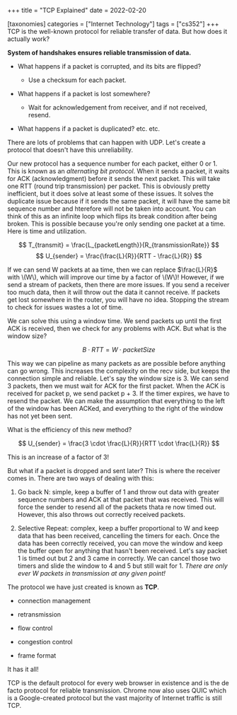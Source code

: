 +++
title = "TCP Explained"
date = 2022-02-20

[taxonomies]
categories = ["Internet Technology"]
tags = ["cs352"]
+++
TCP is the well-known protocol for reliable transfer of data. But how does it actually work?
<!-- more -->
**System of handshakes ensures reliable transmission of data.**

- What happens if a packet is corrupted, and its bits are flipped?
  
  - Use a checksum for each packet.

- What happens if a packet is lost somewhere?
  
  - Wait for acknowledgement from receiver, and if not received, resend.

- What happens if a packet is duplicated? etc. etc.

There are lots of problems that can happen with UDP. Let's create a protocol that doesn't have this unreliability.

Our new protocol has a sequence number for each packet, either 0 or 1. This is known as an *alternating bit protocol*. When it sends a packet, it waits for ACK (acknowledgment) before it sends the next packet. This will take one RTT (round trip transmission) per packet. This is obviously pretty inefficient, but it does solve at least some of these issues. It solves the duplicate issue because if it sends the same packet, it will have the same bit sequence number and hterefore will not be taken into account. You can think of this as an infinite loop which flips its break condition after being broken. This is possible because you're only sending one packet at a time. Here is time and utilization.

$$ T_{transmit} = \frac{L_{packetLength}}{R_{transmissionRate}} $$$$ U_{sender} = \frac{\frac{L}{R}}{RTT - \frac{L}{R}} $$

If we can send W packets at aa time, then we can replace $\frac{L}{R}$ with \\(W\\), which will improve our time by a factor of \\(W\\)! However, if we send a stream of packets, then there are more issues. If you send a receiver too much data, then it will throw out the data it cannot receive. If packets get lost somewhere in the router, you will have no idea. Stopping the stream to check for issues wastes a lot of time.

We can solve this using a window time. We send packets up until the first ACK is received, then we check for any problems with ACK. But what is the window size?

$$ B \cdot RTT = W \cdot packetSize $$

This way we can pipeline as many packets as are possible before anything can go wrong. This increases the complexity on the recv side, but keeps the connection simple and reliable. Let's say the window size is 3. We can send 3 packets, then we must wait for ACK for the first packet. When the ACK is received for packet p, we send packet p + 3. If the timer expires, we have to resend the packet. We can make the assumption that everything to the left of the window has been ACKed, and everything to the right of the window has not yet been sent.

What is the efficiency of this new method?

$$ U_{sender} = \frac{3 \cdot \frac{L}{R}}{RTT \cdot \frac{L}{R}} $$

This is an increase of a factor of 3!

But what if a packet is dropped and sent later? This is where the receiver comes in. There are two ways of dealing with this:

1. Go back N: simple, keep a buffer of 1 and throw out data with greater sequence numbers and ACK at that packet that was received. This will force the sender to resend all of the packets thata re now timed out. However, this also throws out correctly received packets.

2. Selective Repeat: complex, keep a buffer proportional to W and keep data that has been received, cancelling the timers for each. Once the data has been correctly received, you can move the window and keep the buffer open for anything that hasn't been received. Let's say packet 1 is timed out but 2 and 3 came in correctly. We can cancel those two timers and slide the window to 4 and 5 but still wait for 1. *There are only ever W packets in transmission at any given point!*

The protocol we have just created is known as **TCP**.

- connection management

- retransmission

- flow control

- congestion control

- frame format

It has it all!

TCP is the default protocol for every web browser in existence and is the de facto protocol for reliable transmission. Chrome now also uses QUIC which is a Google-created protocol but the vast majority of Internet traffic is still TCP.
